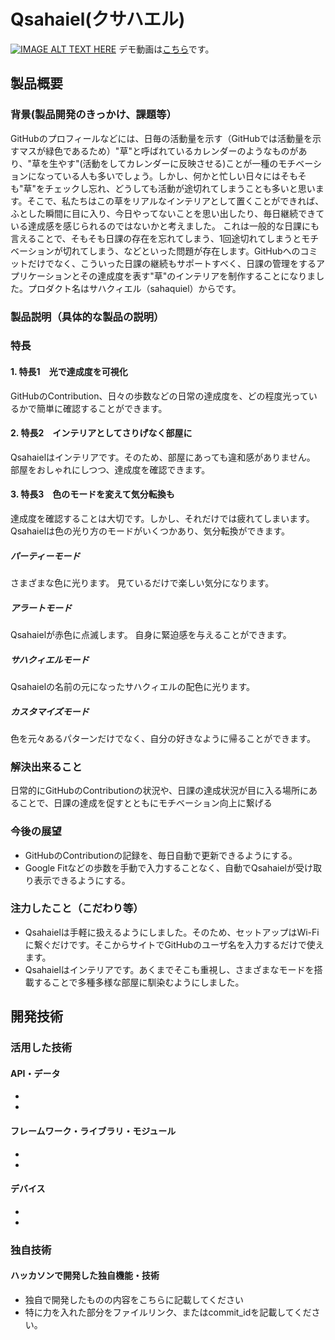 # Qsahaiel(クサハエル)

[![IMAGE ALT TEXT HERE](https://user-images.githubusercontent.com/63544513/197244477-cd92702d-1dc1-4da6-ade7-4f1d58f7f0c1.png)](https://youtu.be/up1Y-pL-e3A)
デモ動画は[こちら](https://youtu.be/up1Y-pL-e3A)です。

## 製品概要
### 背景(製品開発のきっかけ、課題等）
  GitHubのプロフィールなどには、日毎の活動量を示す（GitHubでは活動量を示すマスが緑色であるため）"草"と呼ばれているカレンダーのようなものがあり、"草を生やす"(活動をしてカレンダーに反映させる)ことが一種のモチベーションになっている人も多いでしょう。しかし、何かと忙しい日々にはそもそも"草"をチェックし忘れ、どうしても活動が途切れてしまうことも多いと思います。そこで、私たちはこの草をリアルなインテリアとして置くことができれば、ふとした瞬間に目に入り、今日やってないことを思い出したり、毎日継続できている達成感を感じられるのではないかと考えました。
  これは一般的な日課にも言えることで、そもそも日課の存在を忘れてしまう、1回途切れてしまうとモチベーションが切れてしまう、などといった問題が存在します。GitHubへのコミットだけでなく、こういった日課の継続もサポートすべく、日課の管理をするアプリケーションとその達成度を表す"草"のインテリアを制作することになりました。プロダクト名はサハクィエル（sahaquiel）からです。

### 製品説明（具体的な製品の説明）
### 特長
#### 1. 特長1　光で達成度を可視化
GitHubのContribution、日々の歩数などの日常の達成度を、どの程度光っているかで簡単に確認することができます。
#### 2. 特長2　インテリアとしてさりげなく部屋に
Qsahaielはインテリアです。そのため、部屋にあっても違和感がありません。
部屋をおしゃれにしつつ、達成度を確認できます。
#### 3. 特長3　色のモードを変えて気分転換も
達成度を確認することは大切です。しかし、それだけでは疲れてしまいます。
Qsahaielは色の光り方のモードがいくつかあり、気分転換ができます。
##### パーティーモード
さまざまな色に光ります。
見ているだけで楽しい気分になります。
##### アラートモード
Qsahaielが赤色に点滅します。
自身に緊迫感を与えることができます。
##### サハクィエルモード
Qsahaielの名前の元になったサハクィエルの配色に光ります。
##### カスタマイズモード
色を元々あるパターンだけでなく、自分の好きなように帰ることができます。

### 解決出来ること
  日常的にGitHubのContributionの状況や、日課の達成状況が目に入る場所にあることで、日課の達成を促すとともにモチベーション向上に繋げる

### 今後の展望
* GitHubのContributionの記録を、毎日自動で更新できるようにする。
* Google Fitなどの歩数を手動で入力することなく、自動でQsahaielが受け取り表示できるようにする。

### 注力したこと（こだわり等）
* Qsahaielは手軽に扱えるようにしました。そのため、セットアップはWi-Fiに繋ぐだけです。そこからサイトでGitHubのユーザ名を入力するだけで使えます。
* Qsahaielはインテリアです。あくまでそこも重視し、さまざまなモードを搭載することで多種多様な部屋に馴染むようにしました。


## 開発技術
### 活用した技術
#### API・データ
* 
* 

#### フレームワーク・ライブラリ・モジュール
* 
* 

#### デバイス
* 
* 

### 独自技術
#### ハッカソンで開発した独自機能・技術
* 独自で開発したものの内容をこちらに記載してください
* 特に力を入れた部分をファイルリンク、またはcommit_idを記載してください。
